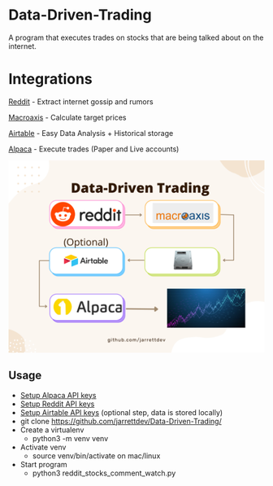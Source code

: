 # Data-Driven-Trading

A program that executes trades on stocks that are being talked about on the internet.

# Integrations
[Reddit](https://reddit.com '') - Extract internet gossip and rumors

[Macroaxis](https://macroaxis.com '') - Calculate target prices

[Airtable](https://airtable.com '')  - Easy Data Analysis + Historical storage

[Alpaca](https://alpaca.markets/ '') - Execute trades (Paper and Live accounts)


![Flowchart](https://github.com/jarrettdev/Data-Driven-Trading/blob/master/resources/Flowchart.png)


## Usage

- [Setup Alpaca API keys](https://github.com/alpacahq/alpaca-trade-api-python '')
- [Setup Reddit API keys](https://old.reddit.com/prefs/apps/'')
- [Setup Airtable API keys](https://airtable.com'') (optional step, data is stored locally)
- git clone https://github.com/jarrettdev/Data-Driven-Trading/
- Create a virtualenv
    - python3 -m venv venv
- Activate venv
    - source venv/bin/activate on mac/linux
- Start program
    - python3 reddit_stocks_comment_watch.py
